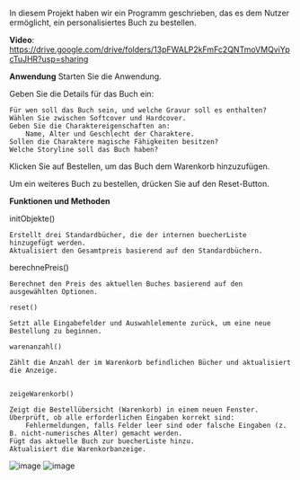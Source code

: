 In diesem Projekt haben wir ein Programm geschrieben, das es dem Nutzer ermöglicht, ein personalisiertes Buch zu bestellen.

**Video**: https://drive.google.com/drive/folders/13pFWALP2kFmFc2QNTmoVMQviYpcTuJHR?usp=sharing

**Anwendung**
Starten Sie die Anwendung.

Geben Sie die Details für das Buch ein:

    Für wen soll das Buch sein, und welche Gravur soll es enthalten?
    Wählen Sie zwischen Softcover und Hardcover.
    Geben Sie die Charaktereigenschaften an:
        Name, Alter und Geschlecht der Charaktere.
    Sollen die Charaktere magische Fähigkeiten besitzen?
    Welche Storyline soll das Buch haben?

Klicken Sie auf Bestellen, um das Buch dem Warenkorb hinzuzufügen.

Um ein weiteres Buch zu bestellen, drücken Sie auf den Reset-Button.


**Funktionen und Methoden**

initObjekte()

    Erstellt drei Standardbücher, die der internen buecherListe hinzugefügt werden.
    Aktualisiert den Gesamtpreis basierend auf den Standardbüchern.

berechnePreis()

    Berechnet den Preis des aktuellen Buches basierend auf den ausgewählten Optionen.

    reset()

    Setzt alle Eingabefelder und Auswahlelemente zurück, um eine neue Bestellung zu beginnen.

    warenanzahl()

    Zählt die Anzahl der im Warenkorb befindlichen Bücher und aktualisiert die Anzeige.


    zeigeWarenkorb()

    Zeigt die Bestellübersicht (Warenkorb) in einem neuen Fenster.
    Überprüft, ob alle erforderlichen Eingaben korrekt sind:
        Fehlermeldungen, falls Felder leer sind oder falsche Eingaben (z. B. nicht-numerisches Alter) gemacht werden.
    Fügt das aktuelle Buch zur buecherListe hinzu.
    Aktualisiert die Warenkorbanzeige.

![image](https://github.com/user-attachments/assets/98767daa-e1f2-4135-850f-7daaf6f4e75e)
![image](https://github.com/user-attachments/assets/12d70831-eb67-4b5a-bbff-ae811893e229)

